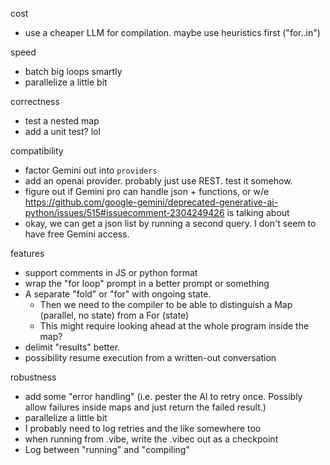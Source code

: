 


cost
- use a cheaper LLM for compilation. maybe use heuristics first ("for..in")

speed
- batch big loops smartly
- parallelize a little bit


correctness
- test a nested map
- add a unit test? lol


compatibility
- factor Gemini out into `providers`
- add an openai provider. probably just use REST. test it somehow.
- figure out if Gemini pro can handle json + functions, or w/e
https://github.com/google-gemini/deprecated-generative-ai-python/issues/515#issuecomment-2304249426 is talking about
- okay, we can get a json list by running a second query. I don't seem to have free Gemini access.


features
- support comments in JS or python format 
- wrap the "for loop" prompt in a better prompt or something
- A separate "fold" or "for" with ongoing state.
  - Then we need to the compiler to be able to distinguish a Map (parallel, no state) from a For (state)
  - This might require looking ahead at the whole program inside the map?
- delimit "results" better.
- possibility resume execution from a written-out conversation


robustness
- add some "error handling" (i.e. pester the AI to retry once. Possibly allow failures inside maps and just return the failed result.)
- parallelize a little bit
- I probably need to log retries and the like somewhere too
- when running from .vibe, write the .vibec out as a checkpoint
- Log between "running" and "compiling"

  
